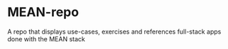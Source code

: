 # MEAN-repo
A repo that displays use-cases, exercises and references full-stack apps done with the MEAN stack

